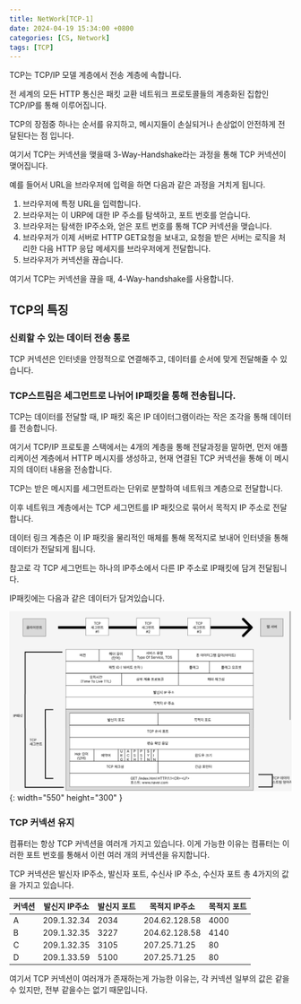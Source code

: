 ```yaml
---
title: NetWork[TCP-1]
date: 2024-04-19 15:34:00 +0800
categories: [CS, Network]
tags: [TCP]
---
```

TCP는 TCP/IP 모델 계층에서 전송 계층에 속합니다.  

전 세계의 모든 HTTP 통신은 패킷 교환 네트워크 프로토콜들의 계층화된 집합인 TCP/IP를 통해 이루어집니다.  

TCP의 장점중 하나는 순서를 유지하고, 메시지들이 손실되거나 손상없이 안전하게 전달된다는 점 입니다.  

여기서 TCP는 커넥션을 맺을때 3-Way-Handshake라는 과정을 통해 TCP 커넥션이 맺어집니다.  

예를 들어서 URL을 브라우저에 입력을 하면 다음과 같은 과정을 거치게 됩니다.  

1. 브라우저에 특정 URL을 입력합니다.
2. 브라우저는 이 URP에 대한 IP 주소를 탐색하고, 포트 번호를 얻습니다.
3. 브라우저는 탐색한 IP주소와, 얻은 포트 번호를 통해 TCP 커넥션을 맺습니다. 
4. 브라우저가 이제 서버로 HTTP GET요청을 보내고, 요청을 받은 서버는 로직을 처리한 다음 HTTP 응답 메세지를 브라우저에게 전달합니다. 
5. 브라우저가 커넥션을 끊습니다.  

여기서 TCP는 커넥션을 끊을 때, 4-Way-handshake를 사용합니다. 

## TCP의 특징

### 신뢰할 수 있는 데이터 전송 통로

TCP 커넥션은 인터넷을 안정적으로 연결해주고, 데이터를 순서에 맞게 전달해줄 수 있습니다. 

### TCP스트림은 세그먼트로 나뉘어 IP패킷을 통해 전송됩니다.

TCP는 데이터를 전달할 때, IP 패킷 혹은 IP 데이터그램이라는 작은 조각을 통해 데이터를 전송합니다.  

여기서 TCP/IP 프로토콜 스택에서는 4개의 계층을 통해 전달과정을 말하면,  먼저 애플리케이션 계층에서 HTTP 메시지를 생성하고, 현재 연결된 TCP 커넥션을 통해 이 메시지의 데이터 내용을 전송합니다. 

TCP는 받은 메시지를 세그먼트라는 단위로 분할하여 네트워크 계층으로 전달합니다. 

이후 네트워크 계층에서는 TCP 세그먼트를 IP 패킷으로 묶어서 목적지 IP 주소로 전달합니다. 

데이터 링크 계층은 이 IP 패킷을 물리적인 매체를 통해 목적지로 보내어 인터넷을 통해 데이터가 전달되게 됩니다. 

참고로 각 TCP 세그먼트는 하나의 IP주소에서 다른 IP 주소로 IP패킷에 담겨 전달됩니다.

IP패킷에는 다음과 같은 데이터가 담겨있습니다.

![TCP-1](/assets/img/cs/NetWork/TCP-1.png){: width="550" height="300" }

### TCP 커넥션 유지

컴퓨터는 항상 TCP 커넥션을 여러개 가지고 있습니다. 이게 가능한 이유는 컴퓨터는 이러한 포트 번호를 통해서 이런 여러 개의 커넥션을 유지합니다.

TCP 커넥션은 발신자 IP주소, 발신자 포트, 수신사 IP 주소, 수신자 포트 총 4가지의 값을 가지고 있습니다. 

| 커넥션 | 발신지 IP주소 | 발신지 포트 | 목적지 IP주소 | 목적지 포트 |
| --- | --- | --- | --- | --- |
| A | 209.1.32.34 | 2034 | 204.62.128.58 | 4000 |
| B | 209.1.32.35 | 3227 | 204.62.128.58 | 4140 |
| C | 209.1.32.35 | 3105 | 207.25.71.25 | 80 |
| D | 209.1.33.59 | 5100 | 207.25.71.25 | 80 |

여기서 TCP 커넥션이 여러개가 존재하는게 가능한 이유는,  각 커넥션 일부의 값은 같을 수 있지만, 전부 같을수는 없기 때문입니다.